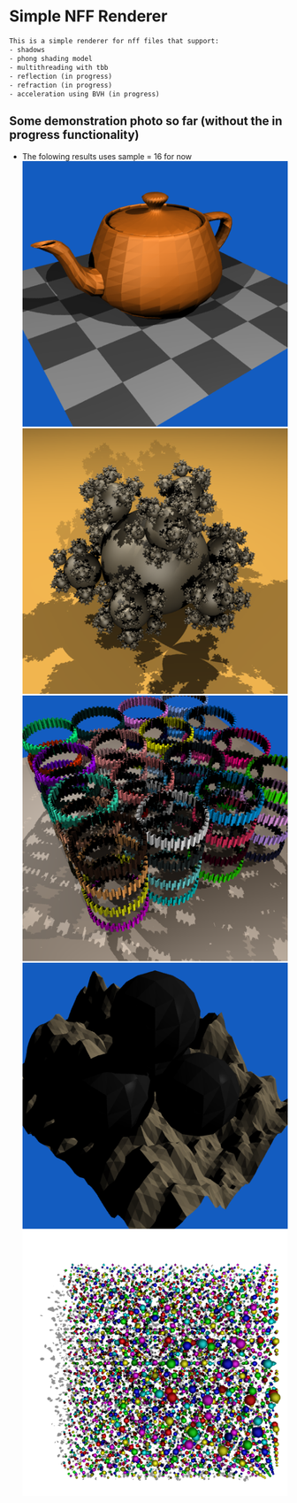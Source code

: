 # Simple NFF Renderer 


    This is a simple renderer for nff files that support:
    - shadows
    - phong shading model
    - multithreading with tbb
    - reflection (in progress)
    - refraction (in progress)
    - acceleration using BVH (in progress)
    

## Some demonstration photo so far (without the in progress functionality)
- The folowing results uses sample = 16 for now
![Teapot](./result/teapot.png)
![Balls](./result/balls.png)
![Gears](./result/gears.png)
![Mount](./result/mount.png)
![Rings](./result/rings.png)